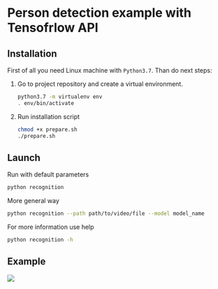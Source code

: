 # Person detection example with Tensofrlow API  

## Installation  
First of all you need Linux machine with `Python3.7`. Than do next steps:  
1. Go to project repository and create a virtual environment.  
    ```sh
    python3.7 -m virtualenv env
    . env/bin/activate
    ```
2. Run installation script
    ```sh
    chmod +x prepare.sh
    ./prepare.sh
    ```

## Launch  
Run with default parameters
```sh
python recognition
```  
More general way  
```sh
python recognition --path path/to/video/file --model model_name
```  
For more information use help  
```sh
python recognition -h
```  

## Example 

![](output/output.gif)